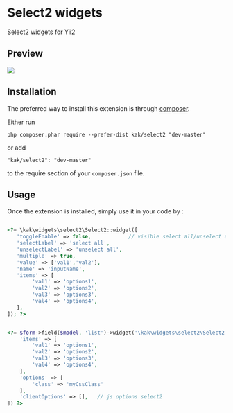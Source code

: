 Select2 widgets
================
Select2 widgets for Yii2

Preview
------------
<img src="https://lh3.googleusercontent.com/-SYtyKxfvZz4/VbCwEPzvxEI/AAAAAAAAAC4/Or5c1ObK7EM/s339-Ic42/select2Preview.png">

Installation
------------

The preferred way to install this extension is through [composer](http://getcomposer.org/download/).

Either run

```
php composer.phar require --prefer-dist kak/select2 "dev-master"
```

or add

```
"kak/select2": "dev-master"
```

to the require section of your `composer.json` file.


Usage
-----

Once the extension is installed, simply use it in your code by  :

```php

<?= \kak\widgets\select2\Select2::widget([
   'toggleEnable' => false,            // visible select all/unselect all
   'selectLabel' => 'select all',
   'unselectLabel' => 'unselect all',
   'multiple' => true,
   'value' => ['val1','val2'],
   'name' => 'inputName',
   'items' => [
        'val1' => 'options1',
        'val2' => 'options2',
        'val3' => 'options3',
        'val4' => 'options4',
   ],
]); ?>
```

```php

<?= $form->field($model, 'list')->widget('\kak\widgets\select2\Select2', [
    'items' => [
        'val1' => 'options1',
        'val2' => 'options2',
        'val3' => 'options3',
        'val4' => 'options4',
    ],
    'options' => [
        'class' => 'myCssClass'
    ],
    'clientOptions' => [],   // js options select2
]) ?>

```

